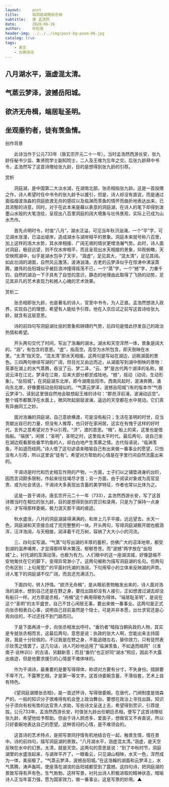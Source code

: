 ```yaml
---
layout:     post
title:      临洞庭湖赠张丞相
subtitle:   唐 孟浩然
date:       2020-06-26
author:     听松阁
header-img: ../../../img/post-bg-poem-06.jpg
catalog: true
tags:
    - 美文
    - 古典诗词
---
```


## 八月湖水平，涵虚混太清。

## 气蒸云梦泽，波撼岳阳城。

## 欲济无舟楫，端居耻圣明。

## 坐观垂钓者，徒有羡鱼情。





创作背景

　　此诗当作于公元733年（唐玄宗开元二十一年）。当时孟浩然西游长安，张九龄任秘书少监、集贤院学士副知院士，二人及王维为忘年之交。后张九龄拜中书令，孟浩然写了这首诗赠给张九龄，目的是想得到张九龄的引荐。





赏析



　　洞庭湖，是中国第二大淡水湖，在湖南北部。张丞相指张九龄。这是一首投赠之作，诗人希望时任中书令的张九龄予以援引，但是，诗人却没有直说，而是通过面临烟波浩淼的洞庭欲渡无舟的感叹以及临渊而羡鱼的情怀而曲折地表达出来，已具浓郁的诗意，同时，对于在此本来是藉以表意的洞庭湖，在诗人的笔下却得到泼墨山水般的大笔渲绘，呈现出八百里洞庭的阔大境象与壮伟景观，实际上已成为山水杰作。



　　首先点明时令，时值“八月”，湖水泛溢，可见当年秋汛汹涌，一个“平”字，可见湖水涨漫，已溢出堤岸，造成湖水与湖岸相平的景象。洞庭本来就号称八百里，加上这样的浩大水势，其水岸相接、广阔无垠的情状更增浩瀚气势。此时，诗人面对洞庭，极目远望，则不仅水岸相平，而且呈现出水天相接的景象，仰观俯瞰，天空映照湖中，似乎是湖水包孕了天宇，“涵虚”，足见其大，“混太清”，足见其阔。如此壮阔的湖面，自然风云激荡，波涛汹涌，古老的云梦泽似乎在惊涛中沸滚蒸腾，雄伟的岳阳城似乎被巨浪冲撞得摇荡不已，一个“蒸”字，一个“撼”字，力重千钧，自然的湖泊一下子具有了自觉的意识，静态的地理由此取得了飞扬的动势，足见其非凡的艺术表现力和撼人心魄的艺术效果。





赏析二



　　张丞相即张九龄，也是著名的诗人，官至中书令，为人正直。孟浩然想进入政界，实现自己的理想，希望有人能给予引荐。他在入京应试之前写这首诗给张九龄，就含有这层意思。



　　诗的前四句写洞庭湖壮丽的景象和磅礴的气势，后四句是借此抒发自己的政治热情和希望。



　　开头两句交代了时间，写出了浩瀚的湖水。湖水和天空浑然一体，景象是阔大的。“涵”，有包含的意思。“虚”，指高空。高空为水所包含，即天倒映在水里。“太清”指天空。“混太清”即水天相接。这两句是写站在湖边，远眺湖面的景色。三四两句继续写湖的广阔，但目光又由远而近，从湖面写到湖中倒映的景物：笼罩在湖上的水气蒸腾，吞没了云、梦二泽，“云、梦”是古代两个湖泽的名称，据说云泽在江北，梦泽在江南，后来大部分都淤成陆地。“撼”，摇动（动词，生动形象）。“岳阳城”，在洞庭湖东北岸，即今湖南岳阳市。西南风起时，波涛奔腾，涌向东北岸，好像要摇动岳阳城似的。“气蒸云梦泽，波撼岳阳城”(有的版本作“气吞云梦泽”)，读到这里很自然地会联想起王维的诗句：“郡邑浮前浦，波澜动远空”。整个城市都飘浮在水面上，微风吹起层层波澜，遥远的天空都在水中晃动。它们真有异曲同工之妙。



　　面对浩瀚的洞庭湖，自己意欲横渡，可是没有船只；生活在圣明的时世，应当贡献出自已的力量，但没有人推荐，也只好在家闲居，这实在有愧于这样的好时代。言外之意希望对方予以引荐。“济”，渡的意思。“楫”，船上的桨，这里也是借指船。“端居”，闲居；“圣明”，圣明之时，这里指太平时代。最后两句，说自己坐在湖边观看那些垂竿钓鱼的人，却白白地产生羡慕之情。古代俗语说，“临渊羡鱼，不如退而结网。”诗人借了这句谚语来暗喻自己有出来做一番事业的愿望，只怕没有人引荐，所以这里说“徒有”。希望对方帮助的心情是在字里行间自然流露出来的。



　　干谒诗是时代和历史相互作用的产物，一方面，士子们以之铺垫进身的台阶，因而言词颇多限制，作起来往往竭尽才思；另一方面，由于阅读对象或为高官显贵、或为社会贤达，干谒诗大多表现出含蓄的美学特征，作者也常以比体为之。



　　这是一首干谒诗。唐玄宗开元二十一年（733），孟浩然西游长安，写了这首诗赠当时在相位的张九龄，目的是想得到张的赏识和录用，只是为了保持一点身份，才写得那样委婉，极力泯灭那干谒的痕迹。



　　秋水盛涨，八月的洞庭湖装得满满的，和岸上几乎平接。远远望去，水天一色，洞庭湖和天空接合成了完完整整的一块。开头两句，写得洞庭湖极开朗也极涵浑，汪洋浩阔，与天相接，润泽着千花万树，容纳了大大小小的河流。



　　三、四句实写湖。“气蒸”句写出湖的丰厚的蓄积，仿佛广大的沼泽地带，都受到湖的滋养哺育，才显得那样草木繁茂，郁郁苍苍。而“波撼”两字放在“岳阳城”上，衬托湖的澎湃动荡，也极为有力。人们眼中的这一座湖滨城，好像瑟缩不安地匍伏在它的脚下，变得异常渺小了。这两句被称为描写洞庭湖的名句。但两句仍有区别：上句用宽广的平面衬托湖的浩阔，下句用窄小的立体来反映湖的声势。诗人笔下的洞庭湖不仅广阔，而且还充满活力。



　　下面四句，转入抒情。“欲济无舟楫”，是从眼前景物触发出来的，诗人面对浩浩的湖水，想到自己还是在野之身，要找出路却没有人接引，正如想渡过湖去却没有船只一样。对方原是丞相，“舟楫”这个典用得极为得体。“端居耻圣明”，是说在这个“圣明”的太平盛世，自己不甘心闲居无事，要出来做一番事业。这两句是正式向张丞相表白心事，说明自己目前虽然是个隐士，可是并非本愿，出仕求官还是心焉向往的，不过还找不到门路而已。



　　于是下面再进一步，向张丞相发出呼吁。“垂钓者”暗指当朝执政的人物，其实是专就张丞相而言。这最后两句，意思是说：执政的张大人啊，您能出来主持国政，我是十分钦佩的，不过我是在野之身，不能追随左右，替你效力，只有徒然表示钦羡之情罢了。这几句话，诗人巧妙地运用了“临渊羡鱼，不如退而结网”（《淮南子·说林训》）的古语，另翻新意；而且“垂钓”也正好同“湖水”照应，因此不大露出痕迹，但是他要求援引的心情是不难体味的。



　　作为干谒诗，最重要的是要写得得体，称颂对方要有分寸，不失身份。措辞要不卑不亢，不露寒乞相，才是第一等文字。这首诗委婉含蓄，不落俗套，艺术上自有特色。



　　《望洞庭湖赠张丞相》，是一首述怀诗，写得很委婉。在唐代，门阀制度是很森严的，一般的知识分子很难得有机会登上政治舞台。要想在政治上寻找出路，知识分子须向有权有势的达官贵人求助，写些诗文呈送上去，希望得到赏识，引荐提拔。公元733年，孟浩然西游长安，时值张九龄出任朝廷丞相，便写了这首诗赠给张九龄，希望他给予帮助。但由于诗人顾虑多、爱面子，想做官又不肯直说，所以只好委婉地表达自己的愿望。这种苦闷的心情，是不难领会的。



　　这首诗的艺术特点，是把写景同抒情有机地结合在一起，触景生情，情在景中。诗的前四句，描写洞庭湖的景致。“八月湖水平，涵虚混太清。”涵虚，是天空反映在水中的幻景。太清，就是天空。这两句的意思是说：“到了中秋时节，洞庭湖里的水盛涨起来，与湖岸平齐了，一眼看云，只见湖山相映，水天一色，浑然成为一体，美丽极了。“气蒸云梦泽，波撼岳阳城。”在这浩翰的湖面和云梦泽上，水气蒸腾，涛声轰鸣，使座落在湖滨的岳阳城都受到了震撼。这四句诗，把洞庭湖的景致写得有声有色，生气勃勃。这样写景，衬托出诗人积极进取的精神状态，暗喻诗人正当年富力强，愿为国家效力，做一番事业。这是写景的妙用。▲
